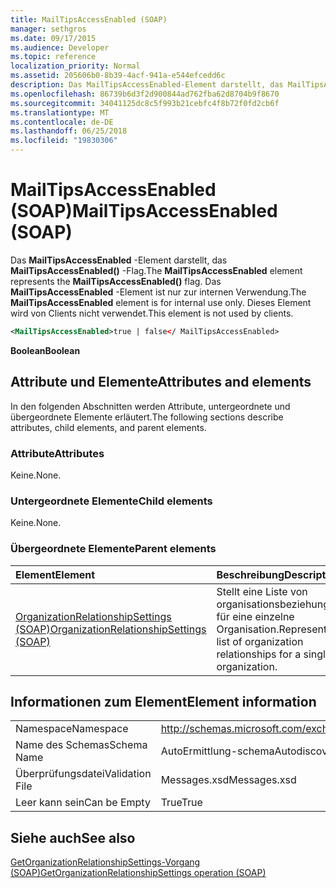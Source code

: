 ```yaml
---
title: MailTipsAccessEnabled (SOAP)
manager: sethgros
ms.date: 09/17/2015
ms.audience: Developer
ms.topic: reference
localization_priority: Normal
ms.assetid: 205606b0-8b39-4acf-941a-e544efcedd6c
description: Das MailTipsAccessEnabled-Element darstellt, das MailTipsAccessEnabled()-Flag. Das MailTipsAccessEnabled-Element ist nur zur internen Verwendung. Dieses Element wird von Clients nicht verwendet.
ms.openlocfilehash: 86739b6d3f2d900844ad762fba62d8704b9f8670
ms.sourcegitcommit: 34041125dc8c5f993b21cebfc4f8b72f0fd2cb6f
ms.translationtype: MT
ms.contentlocale: de-DE
ms.lasthandoff: 06/25/2018
ms.locfileid: "19830306"
---
```

# <a name="mailtipsaccessenabled-soap"></a><span data-ttu-id="9fdf1-105">MailTipsAccessEnabled (SOAP)</span><span class="sxs-lookup"><span data-stu-id="9fdf1-105">MailTipsAccessEnabled (SOAP)</span></span>

<span data-ttu-id="9fdf1-106">Das **MailTipsAccessEnabled** -Element darstellt, das **MailTipsAccessEnabled()** -Flag.</span><span class="sxs-lookup"><span data-stu-id="9fdf1-106">The **MailTipsAccessEnabled** element represents the **MailTipsAccessEnabled()** flag.</span></span> <span data-ttu-id="9fdf1-107">Das **MailTipsAccessEnabled** -Element ist nur zur internen Verwendung.</span><span class="sxs-lookup"><span data-stu-id="9fdf1-107">The **MailTipsAccessEnabled** element is for internal use only.</span></span> <span data-ttu-id="9fdf1-108">Dieses Element wird von Clients nicht verwendet.</span><span class="sxs-lookup"><span data-stu-id="9fdf1-108">This element is not used by clients.</span></span> 
  
```XML
<MailTipsAccessEnabled>true | false</ MailTipsAccessEnabled>
```

 <span data-ttu-id="9fdf1-109">**Boolean**</span><span class="sxs-lookup"><span data-stu-id="9fdf1-109">**Boolean**</span></span>
## <a name="attributes-and-elements"></a><span data-ttu-id="9fdf1-110">Attribute und Elemente</span><span class="sxs-lookup"><span data-stu-id="9fdf1-110">Attributes and elements</span></span>

<span data-ttu-id="9fdf1-111">In den folgenden Abschnitten werden Attribute, untergeordnete und übergeordnete Elemente erläutert.</span><span class="sxs-lookup"><span data-stu-id="9fdf1-111">The following sections describe attributes, child elements, and parent elements.</span></span>
  
### <a name="attributes"></a><span data-ttu-id="9fdf1-112">Attribute</span><span class="sxs-lookup"><span data-stu-id="9fdf1-112">Attributes</span></span>

<span data-ttu-id="9fdf1-113">Keine.</span><span class="sxs-lookup"><span data-stu-id="9fdf1-113">None.</span></span>
  
### <a name="child-elements"></a><span data-ttu-id="9fdf1-114">Untergeordnete Elemente</span><span class="sxs-lookup"><span data-stu-id="9fdf1-114">Child elements</span></span>

<span data-ttu-id="9fdf1-115">Keine.</span><span class="sxs-lookup"><span data-stu-id="9fdf1-115">None.</span></span>
  
### <a name="parent-elements"></a><span data-ttu-id="9fdf1-116">Übergeordnete Elemente</span><span class="sxs-lookup"><span data-stu-id="9fdf1-116">Parent elements</span></span>

|<span data-ttu-id="9fdf1-117">**Element**</span><span class="sxs-lookup"><span data-stu-id="9fdf1-117">**Element**</span></span>|<span data-ttu-id="9fdf1-118">**Beschreibung**</span><span class="sxs-lookup"><span data-stu-id="9fdf1-118">**Description**</span></span>|
|:-----|:-----|
|[<span data-ttu-id="9fdf1-119">OrganizationRelationshipSettings (SOAP)</span><span class="sxs-lookup"><span data-stu-id="9fdf1-119">OrganizationRelationshipSettings (SOAP)</span></span>](organizationrelationshipsettings-soap.md) <br/> |<span data-ttu-id="9fdf1-120">Stellt eine Liste von organisationsbeziehungen für eine einzelne Organisation.</span><span class="sxs-lookup"><span data-stu-id="9fdf1-120">Represents a list of organization relationships for a single organization.</span></span>  <br/> |
   
## <a name="element-information"></a><span data-ttu-id="9fdf1-121">Informationen zum Element</span><span class="sxs-lookup"><span data-stu-id="9fdf1-121">Element information</span></span>

|||
|:-----|:-----|
|<span data-ttu-id="9fdf1-122">Namespace</span><span class="sxs-lookup"><span data-stu-id="9fdf1-122">Namespace</span></span>  <br/> |http://schemas.microsoft.com/exchange/2010/Autodiscover  <br/> |
|<span data-ttu-id="9fdf1-123">Name des Schemas</span><span class="sxs-lookup"><span data-stu-id="9fdf1-123">Schema Name</span></span>  <br/> |<span data-ttu-id="9fdf1-124">AutoErmittlung-schema</span><span class="sxs-lookup"><span data-stu-id="9fdf1-124">Autodiscover schema</span></span>  <br/> |
|<span data-ttu-id="9fdf1-125">Überprüfungsdatei</span><span class="sxs-lookup"><span data-stu-id="9fdf1-125">Validation File</span></span>  <br/> |<span data-ttu-id="9fdf1-126">Messages.xsd</span><span class="sxs-lookup"><span data-stu-id="9fdf1-126">Messages.xsd</span></span>  <br/> |
|<span data-ttu-id="9fdf1-127">Leer kann sein</span><span class="sxs-lookup"><span data-stu-id="9fdf1-127">Can be Empty</span></span>  <br/> |<span data-ttu-id="9fdf1-128">True</span><span class="sxs-lookup"><span data-stu-id="9fdf1-128">True</span></span>  <br/> |
   
## <a name="see-also"></a><span data-ttu-id="9fdf1-129">Siehe auch</span><span class="sxs-lookup"><span data-stu-id="9fdf1-129">See also</span></span>



[<span data-ttu-id="9fdf1-130">GetOrganizationRelationshipSettings-Vorgang (SOAP)</span><span class="sxs-lookup"><span data-stu-id="9fdf1-130">GetOrganizationRelationshipSettings operation (SOAP)</span></span>](getorganizationrelationshipsettings-operation-soap.md)

